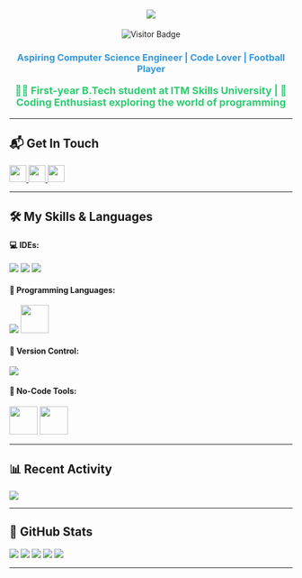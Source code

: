 <h1 align="center">
    <img src="https://readme-typing-svg.herokuapp.com/?font=Righteous&size=35&center=true&vCenter=true&width=500&height=70&duration=4000&lines=Welcome+to+my+profile;+I'm+Atharva+Jadhav!" />
</h1>

<p align="center">
    <img src="https://visitor-badge.laobi.icu/badge?page_id=atharxva.atharxva" alt="Visitor Badge" />
</p>

<h3 align="center" style="color:#3498db; font-weight: bold;">
    Aspiring Computer Science Engineer | Code Lover | Football Player
</h3>

<p align="center" style="font-size: 18px; color: #2ecc71; font-weight: bold;">
    👨‍💻 First-year B.Tech student at ITM Skills University | 🚀 Coding Enthusiast exploring the world of programming
</p>

---

<h2>📬 Get In Touch</h2>
<p>
    <a href="mailto:atharvajadhavlm10@gmail.com" target="_blank">
        <img src="https://img.shields.io/badge/Gmail-D14836?style=for-the-badge&logo=gmail&logoColor=white" height="30" />
    </a>
    <a href="https://www.linkedin.com/in/atharva-santosh-jadhav-885083252/" target="_blank">
        <img src="https://img.shields.io/badge/LinkedIn-0077B5?style=for-the-badge&logo=linkedin&logoColor=white" height="30" />
    </a>
    <a href="https://twitter.com/atharva28601316">
        <img src="https://img.shields.io/badge/Twitter-1DA1F2?style=for-the-badge&logo=twitter&logoColor=white" height="30" />
    </a>
</p>

---

<h2>🛠 My Skills & Languages</h2>
<h4>💻 IDEs:</h4>
<p>
    <img src="https://img.shields.io/badge/jupyter-%23FA0F00.svg?style=for-the-badge&logo=jupyter&logoColor=white" />
    <img src="https://img.shields.io/badge/pycharm-143?style=for-the-badge&logo=pycharm&logoColor=black&color=black&labelColor=green" />
    <img src="https://img.shields.io/badge/Visual%20Studio%20Code-0078d7.svg?style=for-the-badge&logo=visual-studio-code&logoColor=white" />
</p>

<h4>📝 Programming Languages:</h4>
<p>
    <img src="https://skillicons.dev/icons?i=c,cpp,py&theme=dark" />
    <img src="https://upload.wikimedia.org/wikipedia/commons/7/75/Scratch.logo.S.png" width="50" height="50" />
</p>

<h4>🔧 Version Control:</h4>
<p>
    <img src="https://skillicons.dev/icons?i=git,github&theme=dark" />
</p>

<h4>🚀 No-Code Tools:</h4>
<p>
    <img src="https://www.appsheet.com/Content/img/material/appsheet_rebrand_logo.svg" width="50" height="50" />
    <img src="https://img.shields.io/badge/wix-0078d7.svg?style=for-the-badge&logo=wix&logoColor=black" width="50" height="50" />
</p>

---

<h2>📊 Recent Activity</h2>
<p>
    <img src="https://github-readme-stats.vercel.app/api/?username=atharxva&show_icons=true&theme=react&include_all_commits=true&count_private=true&hide=stars,issues" />
</p>

---

<h2>🚀 GitHub Stats</h2>
<p>
    <img src="http://github-profile-summary-cards.vercel.app/api/cards/profile-details?username=atharxva&theme=transparent" />
    <img src="http://github-profile-summary-cards.vercel.app/api/cards/repos-per-language?username=atharxva&theme=solarized" />
    <img src="http://github-profile-summary-cards.vercel.app/api/cards/most-commit-language?username=atharxva&theme=transparent" />
    <img src="http://github-profile-summary-cards.vercel.app/api/cards/stats?username=atharxva&theme=transparent" />
    <img src="http://github-profile-summary-cards.vercel.app/api/cards/productive-time?username=atharxva&theme=solarized&utcOffset=5.3" />
</p>

---
